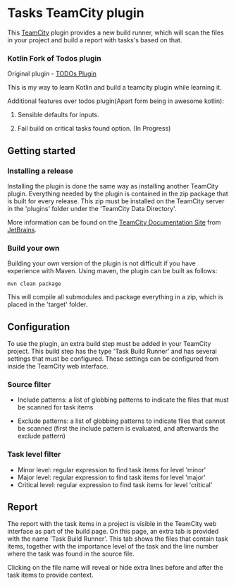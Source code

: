 
# Tasks TeamCity plugin

This [TeamCity] plugin provides a new build runner, which will scan the
files in your project and build a report with tasks's based on that.

### Kotlin Fork of Todos plugin 

Original plugin - [TODOs Plugin](https://github.com/rvdginste/todo-teamcity-plugin/blob/master/README.md)

This is my way to learn Kotlin and build a teamcity plugin while learning it.

Additional features over todos plugin(Apart form being in awesome kotlin):

1. Sensible defaults for inputs.

2. Fail build on critical tasks found option. (In Progress)

## Getting started

### Installing a release

Installing the plugin is done the same way as installing another
TeamCity plugin.  Everything needed by the plugin is contained in the
zip package that is built for every release.  This zip must be
installed on the TeamCity server in the 'plugins' folder under the
'TeamCity Data Directory'.

More information can be found on the [TeamCity Documentation Site]
from [JetBrains].


### Build your own

Building your own version of the plugin is not difficult if you have
experience with Maven.  Using maven, the plugin can be built as
follows:

    mvn clean package


This will compile all submodules and package everything in a zip,
which is placed in the 'target' folder.


## Configuration

To use the plugin, an extra build step must be added in your TeamCity
project.  This build step has the type 'Task Build Runner' and has
several settings that must be configured.  These settings can be
configured from inside the TeamCity web interface.

### Source filter

* Include patterns: a list of globbing patterns to indicate the files
  that must be scanned for task items
  
  
* Exclude patterns: a list of globbing patterns to indicate files that
  cannot be scanned (first the include pattern is evaluated, and
  afterwards the exclude pattern)

### Task level filter 

* Minor level: regular expression to find task items for level 'minor'
* Major level: regular expression to find task items for level 'major'
* Critical level:  regular expression to find task items for level 'critical'


## Report

The report with the task items in a project is visible in the TeamCity
web interface as part of the build page.  On this page, an extra tab
is provided with the name 'Task Build Runner'.  This tab shows the
files that contain task items, together with the importance level of
the task and the line number where the task was found in the source
file.

Clicking on the file name will reveal or hide extra lines before and
after the task items to provide context.


[TeamCity]: https://www.jetbrains.com/teamcity
[TeamCity Documentation Site]: https://confluence.jetbrains.com/display/TCD9/Installing+Additional+Plugins
[JetBrains]: https://www.jetbrains.com
